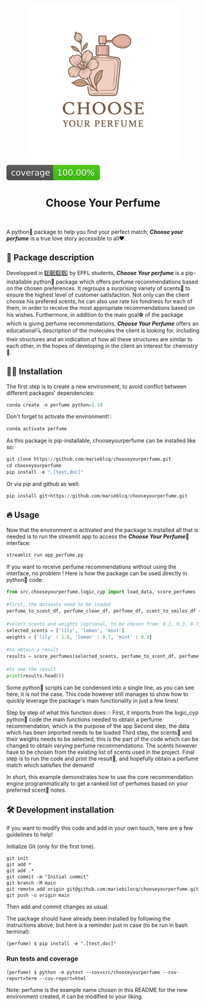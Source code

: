 <p align="center">
  <img src="assets/logo.png" alt="Project Logo" width="400"/>
</p>

![Coverage Status](assets/coverage-badge.svg)

<h1 align="center">
Choose Your Perfume 
</h1>

<br>


A python🐍 package to help you find your perfect match, ***Choose your perfume*** is a true love story accessible to all❤️.

## 📝 Package description

Developped in 2️⃣0️⃣2️⃣5️⃣ by EPFL students, ***Choose Your perfume*** is a pip-installable python🐍 package which offers perfume recommendations based on the chosen preferences. It regroups a surprising variety of scents🌸 to ensure the highest level of customer satisfaction. Not only can the client choose his prefered scents, he can also use rate his fondness for each of them, in order to receive the most appropriate recommendations based on his wishes. Furthermore, in addition to the main goal⚽ of the package which is giving perfume recommendations, ***Choose Your Perfume*** offers an educational🔍 description of the molecules the client is looking for, including their structures and an indication of how all these structures are similar to each other, in the hopes of developing in the client an interest for chemistry🧪.

## 👩‍💻 Installation

The first step is to create a new environment, to avoid conflict between different packages' dependencies:

```python
conda create -n perfume python=3.10
```

Don't forget to activate the environment!💡

```python
conda activate perfume
```

As this package is pip-installable, chooseyourperfume can be installed like so:

```python
git clone https://github.com/marieblcq/chooseyourperfume.git
cd chooseyourperfume
pip install -e ".[test,doc]"
```

Or via pip and github as well:

```python
pip install git+https://github.com/marieblcq/chooseyourperfume.git
```

## 🔥 Usage

Now that the environment is activated and the package is installed all that is needed is to run the streamlit app to access the ***Choose Your Perfume***🌸 interface:

```python
streamlit run app_perfume.py
```

If you want to receive perfume recommendations without using the interface, no problem ! Here is how the package can be used directly in python🐍 code:

```python
from src.chooseyourperfume.logic_cyp import load_data, score_perfumes

#first, the datasets need to be loaded
perfume_to_scent_df, perfume_clean_df, perfume_df, scent_to_smiles_df = load_data()

#select scents and weights (optional, to be chosen from: 0.1, 0.3, 0.7, 1.0, 1.5, 0.1 being 'its okay' and 1.5 being 'obsessed!')
selected_scents = ['lily', 'lemon', 'mint']
weights = {'lily' : 1.0, 'lemon' : 0.7, 'mint' : 0.3}

#to obtain a result
results = score_perfumes(selected_scents, perfume_to_scent_df, perfume_df, weights)

#to see the result
print(results.head())
```

Some python🐍 scripts can be condensed into a single line, as you can see here, it is not the case. This code however still manages to show how to quickly leverage the package's main functionality in just a few lines!

Step by step of what this function does💡:
First, it imports from the logic_cyp python🐍 code the main functions needed to obtain a perfume recommendation, which is the purpose of the app
Second step, the data which has been imported needs to be loaded
Third step, the scents🌸 and their weights needs to be selected, this is the part of the code which can be changed to obtain varying perfume recommendations. The scents however have to be chosen from the existing list of scents used in the project.
Final step is to run the code and print the result📝, and hopefully obtain a perfume match which satisfies the demand!

In short, this example demonstrates how to use the core recommendation engine programmatically to get a ranked list of perfumes based on your preferred scent🌸 notes.

## 🛠️ Development installation

If you want to modify this code and add in your own touch, here are a few guidelines to help!

Initialize Git (only for the first time). 

```
git init
git add * 
git add .*
git commit -m "Initial commit" 
git branch -M main
git remote add origin git@github.com:mariebilocq/chooseyourperfume.git 
git push -u origin main
```

Then add and commit changes as usual. 

The package should have already been installed by following the instructions above, but here is a reminder just in case (to be run in bash terminal):

```
(perfume) $ pip install -e ".[test,doc]"
```

### Run tests and coverage

```
(perfume) $ python -m pytest --cov=src/chooseyourperfume --cov-report=term --cov-report=html
```

Note: perfume is the example name chosen in this README for the new environment created, it can be modified to your liking.



